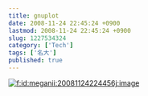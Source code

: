 ```yaml
---
title: gnuplot
date: 2008-11-24 22:45:24 +0900
lastmod: 2008-11-24 22:45:24 +0900
slug: 1227534324
category: ['Tech']
tags: ['名大']
published: true
---
```




<p><span itemscope itemtype="http://schema.org/Photograph"><a href="http://f.hatena.ne.jp/meganii/20081124224456" class="hatena-fotolife" itemprop="url"><img src="https://cdn-ak.f.st-hatena.com/images/fotolife/m/meganii/20081124/20081124224456.jpg" alt="f:id:meganii:20081124224456j:image" title="f:id:meganii:20081124224456j:image" class="hatena-fotolife" itemprop="image"></a></span></p>

